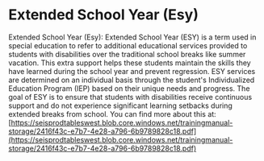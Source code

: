 # Extended School Year (Esy)
Extended School Year (Esy): Extended School Year (ESY) is a term used in special education to refer to additional educational services provided to students with disabilities over the traditional school breaks like summer vacation. This extra support helps these students maintain the skills they have learned during the school year and prevent regression. ESY services are determined on an individual basis through the student's Individualized Education Program (IEP) based on their unique needs and progress. The goal of ESY is to ensure that students with disabilities receive continuous support and do not experience significant learning setbacks during extended breaks from school.
You can find more about this at: [https://seisprodtableswest.blob.core.windows.net/trainingmanual-storage/2416f43c-e7b7-4e28-a796-6b9789828c18.pdf](https://seisprodtableswest.blob.core.windows.net/trainingmanual-storage/2416f43c-e7b7-4e28-a796-6b9789828c18.pdf)